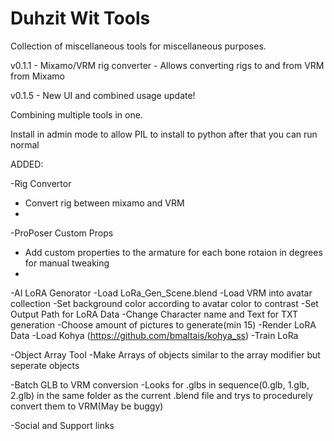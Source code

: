 # Duhzit Wit Tools
Collection of miscellaneous tools for miscellaneous purposes.

v0.1.1 - Mixamo/VRM rig converter - Allows converting rigs to and from VRM from Mixamo

v0.1.5 - New UI and combined usage update!

Combining multiple tools in one.

Install in admin mode to allow PIL to install to python after that you can run normal

ADDED:

-Rig Convertor
  - Convert rig between mixamo and VRM
  - 
-ProPoser Custom Props
  - Add custom properties to the armature for each bone rotaion in degrees for manual tweaking
  - 
-AI LoRA Genorator
  -Load LoRa_Gen_Scene.blend
  -Load VRM into avatar collection
  -Set background color according to avatar color to contrast
  -Set Output Path for LoRA Data
  -Change Character name and Text for TXT generation
  -Choose amount of pictures to generate(min 15)
  -Render LoRA Data
  -Load Kohya (https://github.com/bmaltais/kohya_ss)
  -Train LoRa

-Object Array Tool
  -Make Arrays of objects similar to the array modifier but seperate objects
  
-Batch GLB to VRM conversion
  -Looks for .glbs in sequence(0.glb, 1.glb, 2.glb) in the same folder as the current .blend file and trys to procedurely convert them to VRM(May be buggy)
  
-Social and Support links
